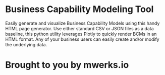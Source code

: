 # Business Capability Modeling Tool

Easily generate and visualize Business Capability Models using this handy HTML page generator. Use either standard CSV or JSON files as a data baseline, this python utility leverages Plotly to quickly render BCMs in an HTML format. Any of your business users can easily create and/or modify the underlying data.





# Brought to you by mwerks.io 
